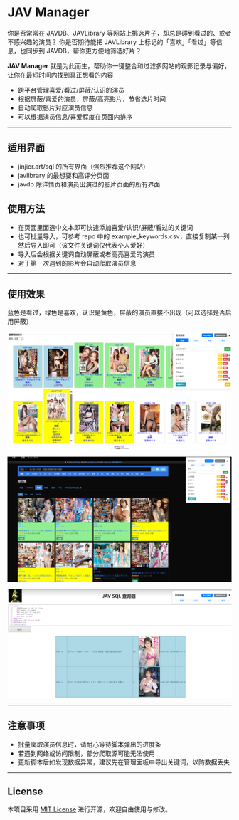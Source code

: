 # JAV Manager

你是否常常在 JAVDB、JAVLibrary 等网站上挑选片子，却总是碰到看过的、或者不感兴趣的演员？
你是否期待能把 JAVLibrary 上标记的「喜欢」「看过」等信息，也同步到 JAVDB，帮你更方便地筛选好片？

**JAV Manager** 就是为此而生，帮助你一键整合和过滤多网站的观影记录与偏好，让你在最短时间内找到真正想看的内容

- 跨平台管理喜爱/看过/屏蔽/认识的演员
- 根据屏蔽/喜爱的演员，屏蔽/高亮影片，节省选片时间
- 自动爬取影片对应演员信息
- 可以根据演员信息/喜爱程度在页面内排序

---

## 适用界面

- jinjier.art/sql 的所有界面（强烈推荐这个网站）
- javlibrary 的最想要和高评分页面
- javdb 除详情页和演员出演过的影片页面的所有界面

## 使用方法

- 在页面里面选中文本即可快速添加喜爱/认识/屏蔽/看过的关键词
- 也可批量导入，可参考 repo 中的 example_keywords.csv，直接复制某一列然后导入即可（该文件关键词仅代表个人爱好）
- 导入后会根据关键词自动屏蔽或者高亮喜爱的演员
- 对于第一次遇到的影片会自动爬取演员信息

---

## 使用效果

蓝色是看过，绿色是喜欢，认识是黄色，屏蔽的演员直接不出现（可以选择是否启用屏蔽）

![Javlibrary 最想要的影片使用效果](preview_javlibrary.png)

![alt text](preview_javdb.png)

![alt text](preview_jinjier_sql.png)

---

## 注意事项

- 批量爬取演员信息时，请耐心等待脚本弹出的进度条
- 若遇到网络或访问限制，部分爬取源可能无法使用
- 更新脚本后如发现数据异常，建议先在管理面板中导出关键词，以防数据丢失

---

## License

本项目采用 [MIT License](./LICENSE) 进行开源，欢迎自由使用与修改。
